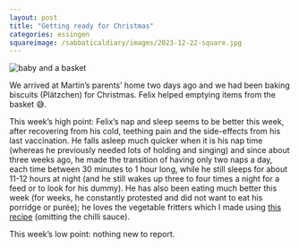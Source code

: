 ```yaml
---
layout: post
title: "Getting ready for Christmas"
categories: essingen
squareimage: /sabbaticaldiary/images/2023-12-22-square.jpg
---
```

<img src="/sabbaticaldiary/images/2023-12-22.jpg" alt="baby and a basket" class="center">

We arrived at Martin’s parents’ home two days ago and we had been baking biscuits (Plätzchen) for Christmas. Felix helped emptying items from the basket 😅. 

This week’s high point: Felix’s nap and sleep seems to be better this week, after recovering from his cold, teething pain and the side-effects from his last vaccination. He falls asleep much quicker when it is his nap time (whereas he previously needed lots of holding and singing) and since about three weeks ago, he made the transition of having only two naps a day, each time between 30 minutes to 1 hour long, while he still sleeps for about 11-12 hours at night (and he still wakes up three to four times a night for a feed or to look for his dummy). He has also been eating much better this week (for weeks, he constantly protested and did not want to eat his porridge or purée); he loves the vegetable fritters which I made using <a href="https://www.bbcgoodfood.com/recipes/courgette-fritters-2">this recipe</a> (omitting the chilli sauce).

This week’s low point: nothing new to report.